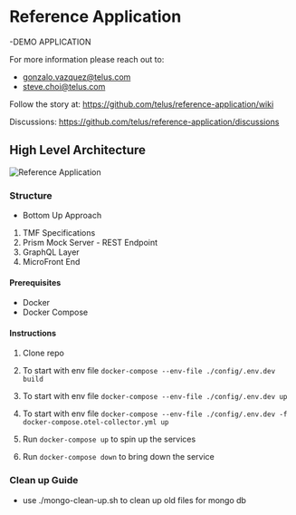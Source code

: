 # Reference Application

-DEMO APPLICATION

For more information please reach out to:

- gonzalo.vazquez@telus.com
- steve.choi@telus.com

Follow the story at: <https://github.com/telus/reference-application/wiki>

Discussions: <https://github.com/telus/reference-application/discussions>

## High Level Architecture

![Reference Application](https://user-images.githubusercontent.com/1566236/137525278-8bed145b-ffb8-464a-b83f-ed724a502ad8.png)

### Structure

- Bottom Up Approach

1. TMF Specifications
2. Prism Mock Server - REST Endpoint
3. GraphQL Layer
4. MicroFront End

#### Prerequisites

- Docker
- Docker Compose

#### Instructions

1. Clone repo

2. To start with env file `docker-compose --env-file ./config/.env.dev build`
3. To start with env file `docker-compose --env-file ./config/.env.dev up`
4. To start with env file `docker-compose --env-file ./config/.env.dev -f docker-compose.otel-collector.yml up`  
5. Run `docker-compose up` to spin up the services
6. Run `docker-compose down` to bring down the service

### Clean up Guide

- use ./mongo-clean-up.sh to clean up old files for mongo db
